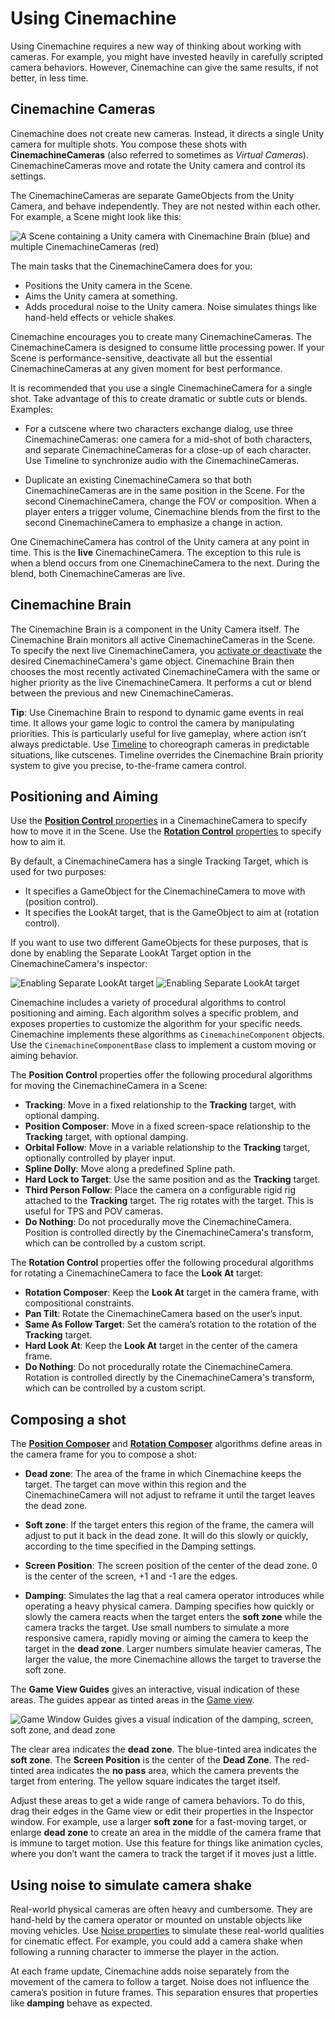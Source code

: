 # Using Cinemachine

Using Cinemachine requires a new way of thinking about working with cameras. For example, you might have invested heavily in carefully scripted camera behaviors. However, Cinemachine can give the same results, if not better, in less time.


## Cinemachine Cameras

Cinemachine does not create new cameras. Instead, it directs a single Unity camera for multiple shots. You compose these shots with __CinemachineCameras__ (also referred to sometimes as _Virtual Cameras_).  CinemachineCameras move and rotate the Unity camera and control its settings.

The CinemachineCameras are separate GameObjects from the Unity Camera, and behave independently. They are not nested within each other. For example, a Scene might look like this:

![A Scene containing a Unity camera with Cinemachine Brain (blue) and multiple CinemachineCameras (red)](images/CinemachineSceneHierarchy.png)

The main tasks that the CinemachineCamera does for you:

* Positions the Unity camera in the Scene.
* Aims the Unity camera at something.
* Adds procedural noise to the Unity camera. Noise simulates things like hand-held effects or vehicle shakes.

Cinemachine encourages you to create many CinemachineCameras. The CinemachineCamera is designed to consume little processing power. If your Scene is performance-sensitive, deactivate all but the essential CinemachineCameras at any given moment for best performance.

It is recommended that you use a single CinemachineCamera for a single shot. Take advantage of this to create dramatic or subtle cuts or blends. Examples:

* For a cutscene where two characters exchange dialog, use three CinemachineCameras: one camera for a mid-shot of both characters, and separate CinemachineCameras for a close-up of each character. Use Timeline to synchronize audio with the CinemachineCameras.

* Duplicate an existing CinemachineCamera so that both CinemachineCameras are in the same position in the Scene. For the second CinemachineCamera, change the FOV or composition. When a player enters a trigger volume, Cinemachine blends from the first to the second CinemachineCamera to emphasize a change in action.

One CinemachineCamera has control of the Unity camera at any point in time. This is the __live__ CinemachineCamera. The exception to this rule is when a blend occurs from one CinemachineCamera to the next. During the blend, both CinemachineCameras are live.

## Cinemachine Brain

The Cinemachine Brain is a component in the Unity Camera itself. The Cinemachine Brain monitors all active CinemachineCameras in the Scene. To specify the next live CinemachineCamera, you [activate or deactivate](https://docs.unity3d.com/Manual/DeactivatingGameObjects.html) the desired CinemachineCamera's game object. Cinemachine Brain then chooses the most recently activated CinemachineCamera with the same or higher priority as the live CinemachineCamera. It performs a cut or blend between the previous and new CinemachineCameras.

**Tip**: Use Cinemachine Brain to respond to dynamic game events in real time. It allows your game logic to control the camera by manipulating priorities. This is particularly useful for live gameplay, where action isn’t always predictable. Use [Timeline](CinemachineTimeline.md) to choreograph cameras in predictable situations, like cutscenes. Timeline overrides the Cinemachine Brain priority system to give you precise, to-the-frame camera control.

## Positioning and Aiming

Use the [__Position Control__ properties](CinemachineVirtualCameraBody.md) in a CinemachineCamera to specify how to move it in the Scene. Use the [__Rotation Control__ properties](CinemachineVirtualCameraAim.md) to specify how to aim it.

By default, a CinemachineCamera has a single Tracking Target, which is used for two purposes:

* It specifies a GameObject for the CinemachineCamera to move with (position control).
* It specifies the LookAt target, that is the GameObject to aim at (rotation control).

If you want to use two different GameObjects for these purposes, that is done by enabling the Separate LookAt Target option in the CinemachineCamera's inspector: 

![Enabling Separate LookAt target](images/SeparateLookAtTarget.png)
![Enabling Separate LookAt target](images/SeparateLookAtTarget2.png)

Cinemachine includes a variety of procedural algorithms to control positioning and aiming. Each algorithm solves a specific problem, and exposes properties to customize the algorithm for your specific needs. Cinemachine implements these algorithms as `CinemachineComponent` objects. Use the `CinemachineComponentBase` class to implement a custom moving or aiming behavior.

The __Position Control__ properties offer the following procedural algorithms for moving the CinemachineCamera in a Scene:

* __Tracking__: Move in a fixed relationship to the __Tracking__ target, with optional damping.
* __Position Composer__: Move in a fixed screen-space relationship to the __Tracking__ target, with optional damping.
* __Orbital Follow__: Move in a variable relationship to the __Tracking__ target, optionally controlled by player input.
* __Spline Dolly__: Move along a predefined Spline path.
* __Hard Lock to Target__: Use the same position and as the __Tracking__ target.
* __Third Person Follow__: Place the camera on a configurable rigid rig attached to the __Tracking__ target.  The rig rotates with the target.  This is useful for TPS and POV cameras.
* __Do Nothing__: Do not procedurally move the CinemachineCamera.  Position is controlled directly by the CinemachineCamera's transform, which can be controlled by a custom script.

The __Rotation Control__ properties offer the following procedural algorithms for rotating a CinemachineCamera to face the __Look At__ target:

* __Rotation Composer__: Keep the __Look At__ target in the camera frame, with compositional constraints.
* __Pan Tilt__: Rotate the CinemachineCamera based on the user’s input.
* __Same As Follow Target__: Set the camera’s rotation to the rotation of the __Tracking__ target.
* __Hard Look At__: Keep the __Look At__ target in the center of the camera frame.
* __Do Nothing__: Do not procedurally rotate the CinemachineCamera.  Rotation is controlled directly by the CinemachineCamera's transform, which can be controlled by a custom script.


## Composing a shot

The [__Position Composer__](CinemachinePositionComposer.md) and [__Rotation Composer__](CinemachineRotationComposer.md) algorithms define areas in the camera frame for you to compose a shot:

* __Dead zone__: The area of the frame in which Cinemachine keeps the target. The target can move within this region and the CinemachineCamera will not adjust to reframe it until the target leaves the dead zone.

* __Soft zone__: If the target enters this region of the frame, the camera will adjust to put it back in the dead zone. It will do this slowly or quickly, according to the time specified in the Damping settings.

* __Screen Position__: The screen position of the center of the dead zone.  0 is the center of the screen, +1 and -1 are the edges.

* __Damping__: Simulates the lag that a real camera operator introduces while operating a heavy physical camera. Damping specifies how quickly or slowly the camera reacts when the target enters the __soft zone__ while the camera tracks the target. Use small numbers to simulate a more responsive camera, rapidly moving or aiming the camera to keep the target in the __dead zone__. Larger numbers simulate heavier cameras, The larger the value, the more Cinemachine allows the target to traverse the soft zone.

The __Game View Guides__ gives an interactive, visual indication of these areas. The guides appear as tinted areas in the [Game view](https://docs.unity3d.com/Manual/GameView.html).

![Game Window Guides gives a visual indication of the damping, screen, soft zone, and dead zone](images/CinemachineGameWindowGuides.png)

The clear area indicates the __dead zone__. The blue-tinted area indicates the __soft zone__. The __Screen Position__ is the center of the __Dead Zone__. The red-tinted area indicates the __no pass__ area, which the camera prevents the target from entering. The yellow square indicates the target itself.

Adjust these areas to get a wide range of camera behaviors. To do this, drag their edges in the Game view or edit their properties in the Inspector window. For example, use a larger __soft zone__ for a fast-moving target, or enlarge __dead zone__ to create an area in the middle of the camera frame that is immune to target motion. Use this feature for things like animation cycles, where you don’t want the camera to track the target if it moves just a little.

## Using noise to simulate camera shake

Real-world physical cameras are often heavy and cumbersome. They are hand-held by the camera operator or mounted on unstable objects like moving vehicles. Use [Noise properties](CinemachineNoiseProfiles.md) to simulate these real-world qualities for cinematic effect. For example, you could add a camera shake when following a running character to immerse the player in the action.

At each frame update, Cinemachine adds noise separately from the movement of the camera to follow a target. Noise does not influence the camera’s position in future frames. This separation ensures that properties like __damping__ behave as expected.
